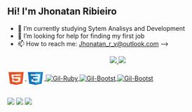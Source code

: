 ## Hi! I'm Jhonatan Ribieiro

- 🌱 I’m currently studying Sytem Analisys and Development 
- 🤔 I’m looking for help for finding my first job
- 📫 How to reach me: Jhonatan_r_v@outlook.com
-->
<div align="center">
    <a href="https://github.com/JhonatanRv">
   <img height="180em" src="![JhonatanRv's GitHub stats](https://github-readme-stats.vercel.app/api?username=JhonatanRv&show_icons=true&theme=transparent)"/>
    <img height="180em" src="https://github-readme-stats.vercel.app/api/top-langs/?username=JhonatanRv&show_icons=true&theme=dark"/>
   </div>
  
  <div style="display: inline_block"><br>
  <img align="center" alt="Gil-HTML" height="30" width="40" src="https://raw.githubusercontent.com/devicons/devicon/master/icons/html5/html5-original.svg">
  <img align="center" alt="Gil-CSS" height="30" width="40" src="https://raw.githubusercontent.com/devicons/devicon/master/icons/css3/css3-original.svg">
  <img align="center" alt="Gil-Ruby" height="30" width="40" src="https://cdn.jsdelivr.net/gh/devicons/devicon/icons/ruby/ruby-plain.svg">
  <img align="center" alt="Gil-Bootst" height="30" width="40"src="https://cdn.jsdelivr.net/gh/devicons/devicon/icons/bootstrap/bootstrap-plain.svg" />
  <img align="center" alt="Gil-Bootst" height="30" width="40" src="https://cdn.jsdelivr.net/gh/devicons/devicon/icons/php/php-plain.svg" />
  </div>
  
  ##
  <div>
  <a target="_blank" href="https://www.instagram.com/jhoww_ribeiro/" target="_blank"><img src="https://img.shields.io/badge/-Instagram-%23E4405F?style=for-the-badge&logo=instagram&logoColor=white"></a>
  <a target="_blank" href = "mailto:jhonatan_r_v@outlook.com"><img src="https://img.shields.io/badge/-Gmail-%23333?style=for-the-badge&logo=gmail&logoColor=white"></a>
  <a target="_blank" href="https://www.linkedin.com/in/jhonatan-vieira7" target="_blank"><img src="https://img.shields.io/badge/-LinkedIn-%230077B5?style=for-the-badge&logo=linkedin&logoColor=white"></a> 
  </div>
